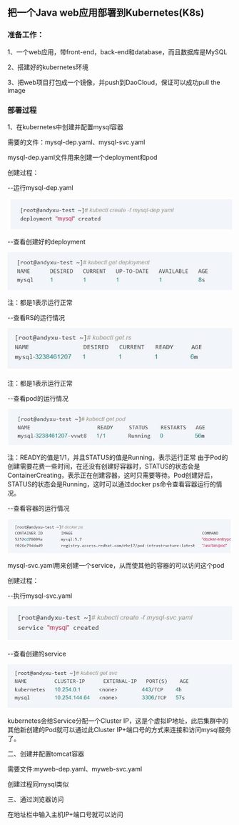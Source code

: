 ## 把一个Java web应用部署到Kubernetes(K8s)

### 准备工作：

1、一个web应用，带front-end，back-end和database，而且数据库是MySQL


2、搭建好的kubernetes环境

3、把web项目打包成一个镜像，并push到DaoCloud，保证可以成功pull the image


### 部署过程

1、在kubernetes中创建并配置mysql容器

需要的文件：mysql-dep.yaml、mysql-svc.yaml
 
mysql-dep.yaml文件用来创建一个deployment和pod

创建过程：

--运行mysql-dep.yaml

![img](1.jpg)

--查看创建好的deployment

![img](2.jpg)

注：都是1表示运行正常

--查看RS的运行情况

![img](3.jpg)

注：都是1表示运行正常

--查看pod的运行情况

![img](4.jpg)

注：READY的值是1/1，并且STATUS的值是Running，表示运行正常
由于Pod的创建需要花费一些时间，在还没有创建好容器时，STATUS的状态会是ContainerCreating，表示正在创建容器，这时只需要等待。Pod创建好后，STATUS的状态会是Running，这时可以通过docker ps命令查看容器运行的情况。

--查看容器的运行情况

![img](5.jpg)

mysql-svc.yaml用来创建一个service，从而使其他的容器的可以访问这个pod

创建过程：

--执行mysql-svc.yaml

![img](6.jpg)

--查看创建的service

![img](7.jpg)

kubernetes会给Service分配一个Cluster IP，这是个虚拟IP地址，此后集群中的其他新创建的Pod就可以通过此Cluster IP+端口号的方式来连接和访问mysql服务了。

二、创建并配置tomcat容器

需要文件:myweb-dep.yaml、myweb-svc.yaml

创建过程同mysql类似

三、通过浏览器访问

在地址栏中输入主机IP+端口号就可以访问

